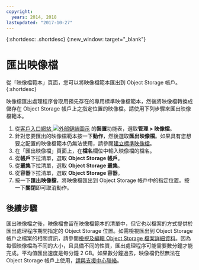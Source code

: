 ```yaml
---
copyright:
  years: 2014, 2018
lastupdated: "2017-10-27"
---
```


{:shortdesc: .shortdesc}
{:new_window: target="_blank"}

# 匯出映像檔

從「映像檔範本」頁面，您可以將映像檔範本匯出到 Object Storage 帳戶。
{:shortdesc}

映像檔匯出處理程序會取用預先存在的專用標準映像檔範本，然後將映像檔轉換成儲存在 Object Storage 帳戶上之指定位置的映像檔。請使用下列步驟來匯出映像檔範本。

1. 從[客戶入口網站 ![外部鏈結圖示](../../icons/launch-glyph.svg "外部鏈結圖示")](https://control.softlayer.com/) 的**裝置**功能表，選取**管理 > 映像檔**。
2. 針對您要匯出的映像檔範本按一下**動作**，然後選取**匯出映像檔**。如果具有您想要之配置的映像檔範本仍無法使用，請參閱[建立標準映像檔](create-standard-image.html)。
3. 在「匯出映像檔」頁面上，在**檔名**欄位中輸入映像檔的檔名。
5. 從**帳戶**下拉清單，選取 **Object Storage 帳戶**。
6. 從**叢集**下拉清單，選取 **Object Storage 叢集**。
7. 從**容器**下拉清單，選取 **Object Storage 容器**。
8. 按一下**匯出映像檔**，將映像檔匯出到 Object Storage 帳戶中的指定位置。按一下**關閉**即可取消動作。

## 後續步驟

匯出映像檔之後，映像檔會留在映像檔範本的清單中，但它也以檔案的方式提供於匯出處理程序期間指定的 Object Storage 位置。如需檢視匯出到 Object Storage 帳戶之檔案的相關資訊，請參閱[檢視及編輯 Object Storage 檔案詳細資料](/docs/infrastructure/objectstorage-swift/view-and-edit-object-storage-file-details.html)。因為每個映像檔為不同的大小，且具備不同的性質，匯出處理程序可能需要數分鐘才能完成。平均值匯出速度是每分鐘 2 GB。如果數分鐘過去，映像檔仍然無法在 Object Storage 帳戶上使用，[請與支援中心聯絡](/docs/get-support/howtogetsupport.html)。

